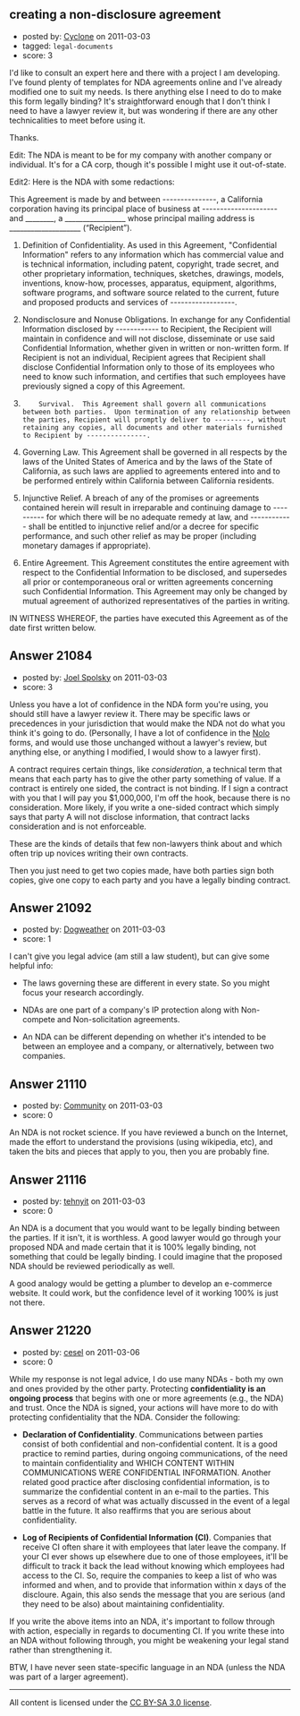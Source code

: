 ## creating a non-disclosure agreement

- posted by: [Cyclone](https://stackexchange.com/users/-1/8113-cyclone) on 2011-03-03
- tagged: `legal-documents`
- score: 3

I'd like to consult an expert here and there with a project I am developing.  I've found plenty of templates for NDA agreements online and I've already modified one to suit my needs.  Is there anything else I need to do to make this form legally binding?  It's straightforward enough that I don't think I need to have a lawyer review it, but was wondering if there are any other technicalities to meet before using it.

Thanks.

Edit:
The NDA is meant to be for my company with another company or individual.  It's for a CA corp, though it's possible I might use it out-of-state.

Edit2: Here is the NDA with some redactions:

This Agreement is made by and between ---------------, a California corporation having its principal place of business at --------------------- and                                               ________, a _________________ whose principal mailing address is ____________________                                                                            (“Recipient”).

1. Definition of Confidentiality. As used in this Agreement, "Confidential Information" refers to any information which has commercial value and is technical information, including patent, copyright, trade secret, and other proprietary information, techniques, sketches, drawings, models, inventions, know-how, processes, apparatus, equipment, algorithms, software programs, and software source related to the current, future and proposed products and services of ------------------.

2. Nondisclosure and Nonuse Obligations.  In exchange for any Confidential Information disclosed by ------------ to Recipient, the Recipient will maintain in confidence and will not disclose, disseminate or use said Confidential Information, whether given in written or non-written form.  If Recipient is not an individual, Recipient agrees that Recipient shall disclose Confidential Information only to those of its employees who need to know such information, and certifies that such employees have previously signed a copy of this Agreement. 

3.         Survival.  This Agreement shall govern all communications between both parties.  Upon termination of any relationship between the parties, Recipient will promptly deliver to ---------, without retaining any copies, all documents and other materials furnished to Recipient by ---------------.

4. Governing Law.  This Agreement shall be governed in all respects by the laws of the United States of America and by the laws of the State of California, as such laws are applied to agreements entered into and to be performed entirely within California between California residents.

5. Injunctive Relief.  A breach of any of the promises or agreements contained herein will result in irreparable and continuing damage to ---------- for which there will be no adequate remedy at law, and ------------ shall be entitled to injunctive relief and/or a decree for specific performance, and such other relief as may be proper (including monetary damages if appropriate).

6. Entire Agreement.  This Agreement constitutes the entire agreement with respect to the Confidential Information to be disclosed, and supersedes all prior or contemporaneous oral or written agreements concerning such Confidential Information.  This Agreement may only be changed by mutual agreement of authorized representatives of the parties in writing.

 IN WITNESS WHEREOF, the parties have executed this Agreement as of the date first written below.



## Answer 21084

- posted by: [Joel Spolsky](https://stackexchange.com/users/-1/4335-joel-spolsky) on 2011-03-03
- score: 3

Unless you have a lot of confidence in the NDA form you're using, you should still have a lawyer review it. There may be specific laws or precedences in your jurisdiction that would make the NDA not do what you think it's going to do. (Personally, I have a lot of confidence in the [Nolo](http://www.nolo.com/) forms, and would use those unchanged without a lawyer's review, but anything else, or anything I modified, I would show to a lawyer first).

A contract requires certain things, like *consideration*, a technical term that means that each party has to give the other party something of value. If a contract is entirely one sided, the contract is not binding. If I sign a contract with you that I will pay you $1,000,000, I'm off the hook, because there is no consideration. More likely, if you write a one-sided contract which simply says that party A will not disclose information, that contract lacks consideration and is not enforceable.

These are the kinds of details that few non-lawyers think about and which often trip up novices writing their own contracts.

Then you just need to get two copies made, have both parties sign both copies, give one copy to each party and you have a legally binding contract.


## Answer 21092

- posted by: [Dogweather](https://stackexchange.com/users/-1/5912-dogweather) on 2011-03-03
- score: 1

I can't give you legal advice (am still a law student), but can give some helpful info:

* The laws governing these are different in every state. So you might focus your research accordingly.

* NDAs are one part of a company's IP protection along with Non-compete and Non-solicitation agreements.

* An NDA can be different depending on whether it's intended to be between an employee and a company, or alternatively, between two companies.


## Answer 21110

- posted by: [Community](https://stackexchange.com/users/-1/-1-community) on 2011-03-03
- score: 0

An NDA is not rocket science.  If you have reviewed a bunch on the Internet, made the effort to understand the provisions (using wikipedia, etc), and taken the bits and pieces that apply to you, then you are probably fine.



## Answer 21116

- posted by: [tehnyit](https://stackexchange.com/users/-1/8173-tehnyit) on 2011-03-03
- score: 0

An NDA is a document that you would want to be legally binding between the parties. If it isn't, it is worthless. A good lawyer would go through your proposed NDA and made certain that it is 100% legally binding, not something that could be legally binding. I could imagine that the proposed NDA should be reviewed periodically as well.

A good analogy would be getting a plumber to develop an e-commerce website. It could work, but the confidence level of it working 100% is just not there.


## Answer 21220

- posted by: [cesel](https://stackexchange.com/users/-1/5534-cesel) on 2011-03-06
- score: 0

While my response is not legal advice, I do use many NDAs - both my own and ones provided by the other party.  Protecting **confidentiality is an ongoing process** that begins with one or more agreements (e.g., the NDA) and trust.  Once the NDA is signed, your actions will have more to do with protecting confidentiality that the NDA.  Consider the following:

 - **Declaration of Confidentiality**.  Communications between parties consist of both confidential and non-confidential content.  It is a good practice to remind parties, during ongoing communications, of the need to maintain confidentiality and WHICH CONTENT WITHIN COMMUNICATIONS WERE CONFIDENTIAL INFORMATION.  Another related good practice after disclosing confidential information, is to summarize the confidential content in an e-mail to the parties.  This serves as a record of what was actually discussed in the event of a legal battle in the future.  It also reaffirms that you are serious about confidentiality.

 - **Log of Recipients of Confidential Information (CI)**.  Companies that receive CI often share it with employees that later leave the company.  If your CI ever shows up elsewhere due to one of those employees, it'll be difficult to track it back the lead without knowing which employees had access to the CI.  So, require the companies to keep a list of who was informed and when, and to provide that information within x days of the discloure.  Again, this also sends the message that you are serious (and they need to be also) about maintaining confidentiality.

If you write the above items into an NDA, it's important to follow through with action, especially in regards to documenting CI.  If you write these into an NDA without following through, you might be weakening your legal stand rather than strengthening it.

BTW, I have never seen state-specific language in an NDA (unless the NDA was part of a larger agreement).



---

All content is licensed under the [CC BY-SA 3.0 license](https://creativecommons.org/licenses/by-sa/3.0/).
